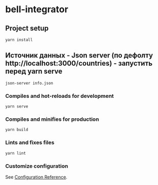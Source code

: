 # bell-integrator

## Project setup
```
yarn install
```
## Источник данных - Json server (по дефолту http://localhost:3000/countries) - запустить перед yarn serve
```
json-server info.json
```

### Compiles and hot-reloads for development
```
yarn serve
```

### Compiles and minifies for production
```
yarn build
```

### Lints and fixes files
```
yarn lint
```

### Customize configuration
See [Configuration Reference](https://cli.vuejs.org/config/).
